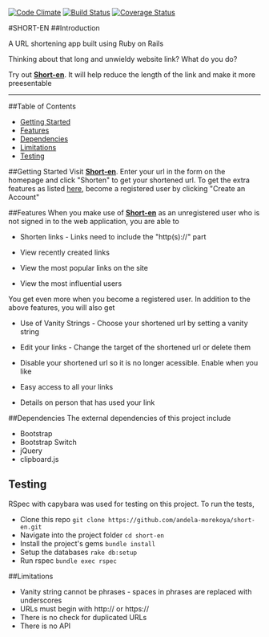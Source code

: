[![Code Climate](https://codeclimate.com/github/andela-morekoya/short-en/badges/gpa.svg)](https://codeclimate.com/github/andela-morekoya/short-en)
[![Build Status](https://travis-ci.org/andela-morekoya/short-en.svg?branch=develop)](https://travis-ci.org/andela-morekoya/short-en)
[![Coverage Status](https://coveralls.io/repos/github/andela-morekoya/short-en/badge.svg?branch=develop)](https://coveralls.io/github/andela-morekoya/short-en?branch=develop)


#SHORT-EN
##Introduction

A URL shortening app built using Ruby on Rails

Thinking about that long and unwieldy website link? What do you do?

Try out [**Short-en**](https://ashort-en.herokuapp.com/). It will help reduce the length of the link and make it more preesentable

<hr>

##Table of Contents
* [Getting Started](#getting-started)
* [Features](#features)
* [Dependencies](#dependencies)
* [Limitations](#limitations)
* [Testing](#testing)


##Getting Started
Visit [**Short-en**](https://ashort-en.herokuapp.com/). Enter your url in the form on the homepage and click "Shorten" to get your shortened url.
To get the extra features as listed [here](#registered), become a registered user by clicking "Create an Account"


##Features
When you make use of [**Short-en**](https://ashort-en.herokuapp.com/) as an unregistered user who is not signed in to the web application, you are able to

* Shorten links - Links need to include the "http(s)://" part

* View recently created links

* View the most popular links on the site

* View the most influential users

You get even more when you become a <a name="registered"></a>registered user. In addition to the above features, you will also get

 * Use of Vanity Strings - Choose your shortened url by setting a vanity string

 * Edit your links - Change the target of the shortened url or delete them

 * Disable your shortened url so it is no longer acessible. Enable when you like

 * Easy access to all your links

 * Details on person that has used your link


##Dependencies
The external dependencies of this project include
 * Bootstrap
 * Bootstrap Switch
 * jQuery
 * clipboard.js


## Testing
RSpec with capybara was used for testing on this project. To run the tests,
 * Clone this repo
   `git clone https://github.com/andela-morekoya/short-en.git`
 * Navigate into the project folder
   `cd short-en`
 * Install the project's gems
   `bundle install`
 * Setup the databases
   `rake db:setup`
 * Run rspec
   `bundle exec rspec`


##Limitations
 * Vanity string cannot be phrases - spaces in phrases are replaced with underscores
 * URLs must begin with http:// or https://
 * There is no check for duplicated URLs
 * There is no API
